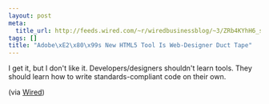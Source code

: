 ```yaml
--- 
layout: post
meta: 
  title_url: http://feeds.wired.com/~r/wiredbusinessblog/~3/ZRb4KYhH6_s/
tags: []
title: "Adobe\xE2\x80\x99s New HTML5 Tool Is Web-Designer Duct Tape"
---
```


I get it, but I don't like it. Developers/designers shouldn't learn tools. They should learn how to write standards-compliant code on their own.

(via [Wired](http://feeds.wired.com/~r/wiredbusinessblog/~3/ZRb4KYhH6_s/))